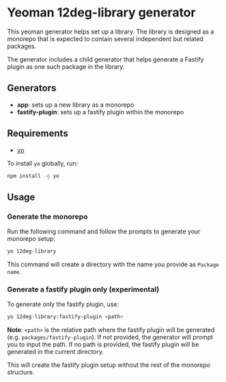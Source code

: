 # Yeoman 12deg-library generator

This yeoman generator helps set up a library. The library is designed as a monorepo that is expected to contain several independent but related packages. 

The generator includes a child generator that helps generate a Fastify plugin as one such package in the library.

## Generators
  - **app**: sets up a new library as a monorepo
  - **fastify-plugin**:  sets up a fastify plugin within the monorepo

## Requirements
  - [yo](https://github.com/yeoman/yo)

To install `yo` globally, run:

```bash
npm install -g yo
```

## Usage

### Generate the monorepo
Run the following command and follow the prompts to generate your monorepo setup:

```bash
yo 12deg-library
```

This command will create a directory with the name you provide as `Package name`.

### Generate a fastify plugin only (experimental)
To generate only the fastify plugin, use:

```bash
yo 12deg-library:fastify-plugin <path>
```
**Note**: `<path>` is the relative path where the fastify plugin will be generated (e.g. `packages/fastify-plugin`). If not provided, the generator will prompt you to input the path. If no path is provided, the fastify plugin will be generated in the current directory.

This will create the fastify plugin setup without the rest of the monorepo structure.
